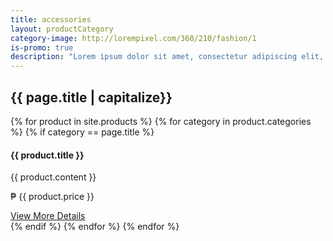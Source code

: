 ```yaml
---
title: accessories
layout: productCategory
category-image: http://lorempixel.com/360/210/fashion/1
is-promo: true
description: "Lorem ipsum dolor sit amet, consectetur adipiscing elit, sed do eiusmod tempor incididunt ut labore et dolore magna aliqua."
---
```


<div class="container">
    <h2>{{ page.title | capitalize}}</a></h2>
    <div id="products" class="row list-group">
        {% for product in site.products %}
            {% for category in product.categories %}
                {% if category == page.title %}
                <div class="item col-sm-6 col-lg-4">
                    <div class="thumbnail">
                        <img class="group list-group-image" src="http://placehold.it/640x400/000/fff" alt="" />
                        <div class="caption">
                            <h4 class="group inner list-group-item-heading">{{ product.title }}</h4>
                            <p class="group inner list-group-item-text">{{ product.content }}</p>
                            <div class="row">
                                <div class="col-xs-12 col-md-6">
                                    <p class="lead">₱ {{ product.price }}</p>
                                </div>
                                <div class="col-xs-12 col-md-6">
                                    <a class="btn btn-success" href="{{ product.url }}">View More Details</a>
                                </div>
                            </div>
                        </div>
                    </div>
                </div>
                {% endif %}
            {% endfor %}
        {% endfor %}
    </div>
</div>